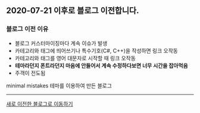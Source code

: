 ## 2020-07-21 이후로 블로그 이전합니다.

### 블로그 이전 이유

- 블로그 커스터마이징마다 계속 이슈가 발생
- 카테고리와 태그에 띄어쓰기나 특수기호(C#, C++)을 작성하면 링크 오작동
- 카테고리와 태그를 영어 대문자로 시작할 때 링크 오작동
- **테마라던지 폰트라던지 마음에 안들어서 계속 수정하다보면 너무 시간을 잡아먹음**
- 주객이 전도됨

minimal mistakes 테마를 이용하여 만든 블로그

- - -

[새로 이전한 블로그로 이동하기](https://velog.io/@eliotjang)


